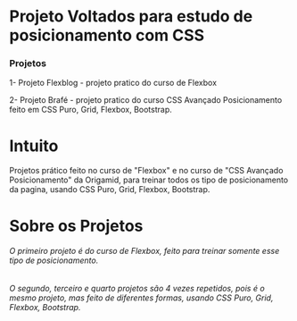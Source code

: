 # Projeto Voltados para estudo de posicionamento com CSS

### Projetos 
 1- Projeto Flexblog - projeto pratico do curso de Flexbox
 
 2- Projeto Brafé - projeto pratico do curso CSS Avançado Posicionamento feito em CSS Puro, Grid, Flexbox, Bootstrap.


# Intuito
Projetos prático feito no curso de "Flexbox" e no curso de "CSS Avançado Posicionamento" da Origamid, para treinar todos os tipo de posicionamento da pagina, usando CSS Puro, Grid, Flexbox, Bootstrap.

# Sobre os Projetos
###### O primeiro projeto é do curso de Flexbox, feito para treinar somente esse tipo de posicionamento.
###### O segundo, terceiro e quarto projetos são 4 vezes repetidos, pois é o mesmo projeto, mas feito de diferentes formas, usando CSS Puro, Grid, Flexbox, Bootstrap.

